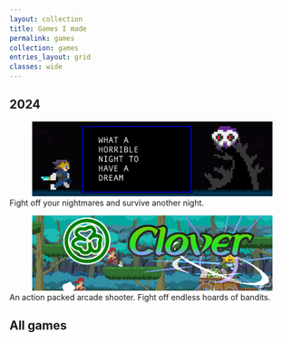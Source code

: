 ```yaml
---
layout: collection
title: Games I made
permalink: games
collection: games
entries_layout: grid
classes: wide
---
```


## 2024

<figure class="half" style="margin-bottom:0"><a href="/dream"><img src="/assets/images/games/dream/thumbnail.png"></a></figure> 
<p style="margin-top:0">Fight off your nightmares and survive another night.</p>

<figure class="half" style="margin-bottom:0"><a href="/clover"><img src="/assets/images/games/clover/thumbnail.png"></a></figure> 
<p style="margin-top:0">An action packed arcade shooter. Fight off endless hoards of bandits.</p>


## All games
